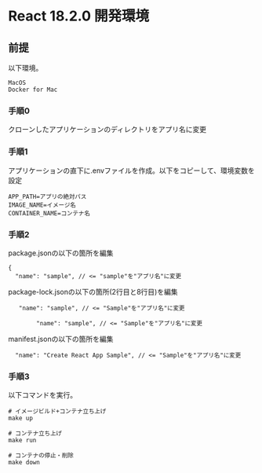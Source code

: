 # React 18.2.0 開発環境

## 前提
以下環境。
```
MacOS
Docker for Mac
```
### 手順0
クローンしたアプリケーションのディレクトリをアプリ名に変更


### 手順1
アプリケーションの直下に.envファイルを作成。以下をコピーして、環境変数を設定
```
APP_PATH=アプリの絶対パス
IMAGE_NAME=イメージ名
CONTAINER_NAME=コンテナ名
```

### 手順2
package.jsonの以下の箇所を編集
```
{
  "name": "sample", // <= "sample"を"アプリ名"に変更
```
package-lock.jsonの以下の箇所(2行目と8行目)を編集
```
   "name": "sample", // <= "Sample"を"アプリ名"に変更

		"name": "sample", // <= "Sample"を"アプリ名"に変更
```

manifest.jsonの以下の箇所を編集
```
  "name": "Create React App Sample", // <= "Sample"を"アプリ名"に変更
```

### 手順3
以下コマンドを実行。
``` 
# イメージビルド+コンテナ立ち上げ
make up

# コンテナ立ち上げ
make run

# コンテナの停止・削除
make down
```